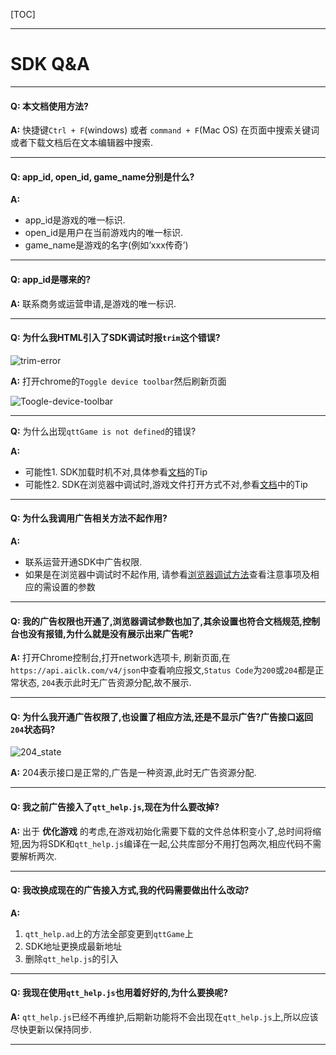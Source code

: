 [TOC]

----

# SDK Q&A

---

#### **Q:**  本文档使用方法?

**A:**  快捷键`Ctrl + F`(windows) 或者 `command + F`(Mac OS) 在页面中搜索关键词或者下载文档后在文本编辑器中搜索.

---

#### **Q:** app_id, open_id, game_name分别是什么?

**A:**
 - app_id是游戏的唯一标识.
 - open_id是用户在当前游戏内的唯一标识.
 - game_name是游戏的名字(例如‘xxx传奇’)

---

#### **Q:** app_id是哪来的?

**A:** 联系商务或运营申请,是游戏的唯一标识.

---

#### **Q:** 为什么我HTML引入了SDK调试时报`trim`这个错误?
![trim-error](https://static-oss.qutoutiao.net/sdk/questions_and_answers/trim_error.png)

**A:** 打开chrome的`Toggle device toolbar`然后刷新页面

![Toogle-device-toolbar](https://static-oss.qutoutiao.net/sdk/questions_and_answers/Tggle-device-toolbar.png)

---

**Q:** 为什么出现`qttGame is not defined`的错误?

**A:**
- 可能性1. SDK加载时机不对,具体参看[文档](./接入SDK常见问题整理.md#引入_sdk)的Tip
- 可能性2. SDK在浏览器中调试时,游戏文件打开方式不对,参看[文档](./接入SDK常见问题整理.md#浏览器中调试)中的Tip

---

#### **Q:** 为什么我调用广告相关方法不起作用?

**A:**
- 联系运营开通SDK中广告权限.
- 如果是在浏览器中调试时不起作用,
请参看[浏览器调试方法](./接入SDK常见问题整理.md#浏览器中调试)查看注意事项及相应的需设置的参数

---

#### **Q:** 我的广告权限也开通了,浏览器调试参数也加了,其余设置也符合文档规范,控制台也没有报错,为什么就是没有展示出来广告呢?

**A:** 打开Chrome控制台,打开network选项卡, 刷新页面,在`https://api.aiclk.com/v4/json`中查看响应报文,`Status Code`为`200`或`204`都是正常状态, `204`表示此时无广告资源分配,故不展示.

---

#### **Q:** 为什么我开通广告权限了,也设置了相应方法,还是不显示广告?广告接口返回`204`状态码?
![204_state](https://static-oss.qutoutiao.net/sdk/questions_and_answers/204_state.png)


**A:**  204表示接口是正常的,广告是一种资源,此时无广告资源分配.

---

#### **Q:** 我之前广告接入了`qtt_help.js`,现在为什么要改掉?

**A:** 出于 **优化游戏** 的考虑,在游戏初始化需要下载的文件总体积变小了,总时间将缩短,因为将SDK和`qtt_help.js`编译在一起,公共库部分不用打包两次,相应代码不需要解析两次.

---

#### **Q:** 我改换成现在的广告接入方式,我的代码需要做出什么改动?

**A:**
1.  `qtt_help.ad`上的方法全部变更到`qttGame`上
2.  SDK地址更换成最新地址
3.  删除`qtt_help.js`的引入

---

#### **Q:** 我现在使用`qtt_help.js`也用着好好的,为什么要换呢?

**A:** `qtt_help.js`已经不再维护,后期新功能将不会出现在`qtt_help.js`上,所以应该尽快更新以保持同步.

---
